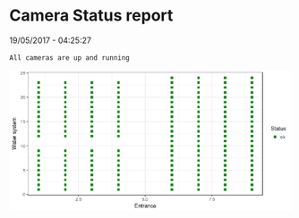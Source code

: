 Camera Status report
================
19/05/2017 - 04:25:27

    All cameras are up and running

![](camreport_files/figure-markdown_github/unnamed-chunk-2-1.png)
